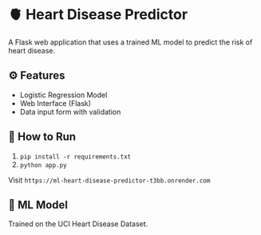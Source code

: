 # 🫀 Heart Disease Predictor

A Flask web application that uses a trained ML model to predict the risk of heart disease.

## ⚙️ Features
- Logistic Regression Model
- Web Interface (Flask)
- Data input form with validation

## 🚀 How to Run
1. `pip install -r requirements.txt`
2. `python app.py`

Visit `https://ml-heart-disease-predictor-t3bb.onrender.com`

## 🧠 ML Model
Trained on the UCI Heart Disease Dataset.
